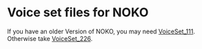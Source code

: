 # Voice set files for NOKO

If you have an older Version of NOKO, you may need [VoiceSet_111](https://github.com/NikolaiRadke/NOKO/tree/master/mp3/VoiceSet_111). Otherwise take [VoiceSet_226](https://github.com/NikolaiRadke/NOKO/tree/master/mp3/VoiceSet_226).
